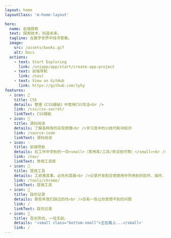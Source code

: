 ```yaml
---
layout: home
layoutClass: 'm-home-layout'

hero:
  name: 前端探索
  text: 探索技术，创造未来。
  tagline: 在数字世界中找寻答案。
  image:
    src: /assets/books.gif
    alt: Docs
  actions:
    - text: Start Exploring
      link: /uniapp/app/start/create-app-project
    - text: 前端导航
      link: /nav/
    - text: View on GitHub
      link: https://github.com/1yhy
features:
  - icon: 📖
    title: CSS
    details: 整理《CSS揭秘》中常用CSS写法<br />
    link: /css/css-secret/
    linkText: CSS揭秘
  - icon: 📘
    title: 源码阅读
    details: 了解各种库的实现原理<br />学习其中的小技巧和冷知识
    link: /source-code
    linkText: 源码阅读
  - icon: 💡
    title: 前端导航
    details: 在工作中学到的一切<small>（常用库/工具/奇淫技巧等）</small><br />配合 CV 大法来更好的摸鱼
    link: /nav/
    linkText: 常用工具库
  - icon: 🧰
    title: 提效工具
    details: 工欲善其事，必先利其器<br />记录开发和日常使用中所用到的软件、插件、扩展等
    link: /tools/chrome/
    linkText: 提效工具
  - icon: 🐞
    title: 踩坑记录
    details: 那些年我们踩过的坑<br />总有一些让你意想不到的问题
    link: /
    linkText: 踩坑记录
  - icon: 💯
    title: 吾志所向，一往无前。
    details: '<small class="bottom-small">正在路上...</small>'
    link: /
---
```


<style>
/*爱的魔力转圈圈*/
.m-home-layout .image-src:hover {
  transform: translate(-50%, -50%) rotate(666turn);
  transition: transform 59s 1s cubic-bezier(0.3, 0, 0.8, 1);
}

.m-home-layout .details small {
  opacity: 0.8;
}

.m-home-layout .bottom-small {
  display: block;
  margin-top: 2em;
  text-align: right;
}
</style>
